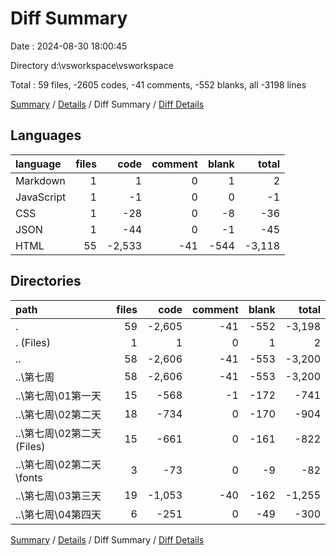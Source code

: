 # Diff Summary

Date : 2024-08-30 18:00:45

Directory d:\\vsworkspace\\vsworkspace

Total : 59 files,  -2605 codes, -41 comments, -552 blanks, all -3198 lines

[Summary](results.md) / [Details](details.md) / Diff Summary / [Diff Details](diff-details.md)

## Languages
| language | files | code | comment | blank | total |
| :--- | ---: | ---: | ---: | ---: | ---: |
| Markdown | 1 | 1 | 0 | 1 | 2 |
| JavaScript | 1 | -1 | 0 | 0 | -1 |
| CSS | 1 | -28 | 0 | -8 | -36 |
| JSON | 1 | -44 | 0 | -1 | -45 |
| HTML | 55 | -2,533 | -41 | -544 | -3,118 |

## Directories
| path | files | code | comment | blank | total |
| :--- | ---: | ---: | ---: | ---: | ---: |
| . | 59 | -2,605 | -41 | -552 | -3,198 |
| . (Files) | 1 | 1 | 0 | 1 | 2 |
| .. | 58 | -2,606 | -41 | -553 | -3,200 |
| ..\\第七周 | 58 | -2,606 | -41 | -553 | -3,200 |
| ..\\第七周\\01第一天 | 15 | -568 | -1 | -172 | -741 |
| ..\\第七周\\02第二天 | 18 | -734 | 0 | -170 | -904 |
| ..\\第七周\\02第二天 (Files) | 15 | -661 | 0 | -161 | -822 |
| ..\\第七周\\02第二天\\fonts | 3 | -73 | 0 | -9 | -82 |
| ..\\第七周\\03第三天 | 19 | -1,053 | -40 | -162 | -1,255 |
| ..\\第七周\\04第四天 | 6 | -251 | 0 | -49 | -300 |

[Summary](results.md) / [Details](details.md) / Diff Summary / [Diff Details](diff-details.md)